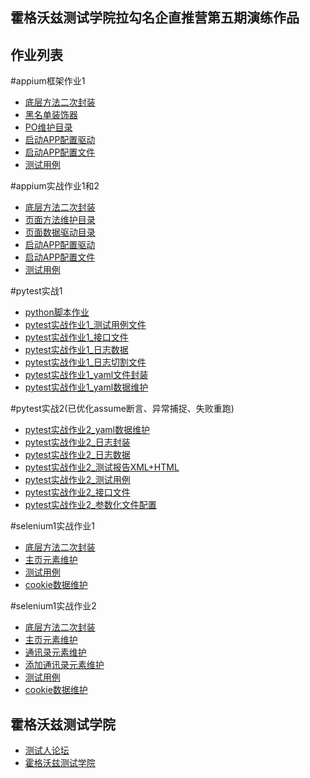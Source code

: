 ## 霍格沃兹测试学院拉勾名企直推营第五期演练作品

## 作业列表
#appium框架作业1
- [底层方法二次封装](/appium_work2/page/base_page.py)
- [黑名单装饰器](/appium_work2/black_handle.py)
- [PO维护目录](/appium_work2/page)
- [启动APP配置驱动](/appium_work2/config/app.yaml)
- [启动APP配置文件](/appium_work2/page/app.py)
- [测试用例](/appium_work2/testcase/test_search.py)

#appium实战作业1和2
- [底层方法二次封装](/appium_work1/page/base_page.py)
- [页面方法维护目录](/appium_work1/page)
- [页面数据驱动目录](/appium_work1/page)
- [启动APP配置驱动](/appium_work1/config/app.yaml)
- [启动APP配置文件](/appium_work1/page/app.py)
- [测试用例](/appium_work1/testcase/test_add_member.py)

#pytest实战1
- [python脚本作业](/test_git/git_demo.py)
- [pytest实战作业1_测试用例文件](/study_work/test_work1.py)
- [pytest实战作业1_接口文件](/study_work/work1.py)
- [pytest实战作业1_日志数据](/log)
- [pytest实战作业1_日志切割文件](/config/log_main1.py)
- [pytest实战作业1_yaml文件封装](/study_work/read_yaml.py)
- [pytest实战作业1_yaml数据维护](/config/work.yaml)

#pytest实战2(已优化assume断言、异常捕捉、失败重跑)
- [pytest实战作业2_yaml数据维护](/config/work.yaml)
- [pytest实战作业2_日志封装](/config/log_main2.py)
- [pytest实战作业2_日志数据](/log)
- [pytest实战作业2_测试报告XML+HTML](/allure_report)
- [pytest实战作业2_测试用例](/study_work2/test_work2.py)
- [pytest实战作业2_接口文件](/study_work2/work2.py)
- [pytest实战作业2_参数化文件配置](/study_work2/conftest.py)

#selenium1实战作业1
- [底层方法二次封装](/selenium_work/page/base.py)
- [主页元素维护](/selenium_work/page/index_page.py)
- [测试用例](/selenium_work/test_case/test_qiye.py)
- [cookie数据维护](/selenium_work/datas)

#selenium1实战作业2
- [底层方法二次封装](/selenium_work2/page/base_page_selenium.py)
- [主页元素维护](/selenium_work2/page/main_page.py)
- [通讯录元素维护](/selenium_work2/page/contact_page.py)
- [添加通讯录元素维护](/selenium_work2/page/add_department_page.py)
- [测试用例](/selenium_work2/test_case/test_qiye.py)
- [cookie数据维护](/selenium_work2/datas)

## 霍格沃兹测试学院
- [测试人论坛](https://ceshiren.com)
- [霍格沃兹测试学院](https://testing-studio.com)
